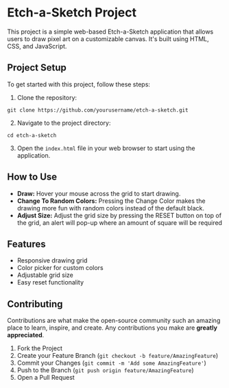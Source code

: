 # Etch-a-Sketch Project

This project is a simple web-based Etch-a-Sketch application that allows users to draw pixel art on a customizable canvas. It's built using HTML, CSS, and JavaScript.

## Project Setup

To get started with this project, follow these steps:

1. Clone the repository:

`git clone https://github.com/yourusername/etch-a-sketch.git`

2. Navigate to the project directory:

`cd etch-a-sketch`

3. Open the `index.html` file in your web browser to start using the application.

## How to Use

- **Draw:**  Hover your mouse across the grid to start drawing.
- **Change To Random Colors:** Pressing the Change Color makes the drawing more fun with random colors instead of the default black. 
- **Adjust Size:**  Adjust the grid size by pressing the RESET button on top of the grid, an alert will pop-up where an amount of square will be required

## Features

- Responsive drawing grid
- Color picker for custom colors
- Adjustable grid size
- Easy reset functionality

## Contributing

Contributions are what make the open-source community such an amazing place to learn, inspire, and create. Any contributions you make are **greatly appreciated**.

1. Fork the Project
2. Create your Feature Branch (`git checkout -b feature/AmazingFeature`)
3. Commit your Changes (`git commit -m 'Add some AmazingFeature'`)
4. Push to the Branch (`git push origin feature/AmazingFeature`)
5. Open a Pull Request


